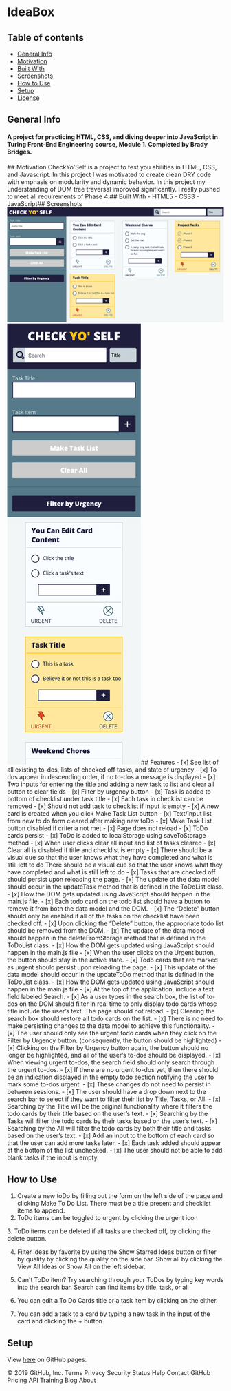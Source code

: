 # IdeaBox


## Table of contents
* [General Info](#General-Info)
* [Motivation](#Motivation)
* [Built With](#Built-With) 
* [Screenshots](#Screenshots)
* [How to Use](#How-to-Use)
* [Setup](#Setup)
* [License](#License)
## General Info

<h4>A project for practicing HTML, CSS, and diving deeper into JavaScript in Turing Front-End Engineering course, Module 1. Completed by Brady Bridges.</h4>
​
## Motivation
CheckYo'Self is a project to test you abilities in HTML, CSS, and Javascript. In this project I was motivated to create clean DRY code with emphasis on modularity and dynamic behavior. In this project my understanding of DOM tree traversal improved significantly. I really pushed to meet all requirements of Phase 4.</h4>
​
## Built With
- HTML5
- CSS3
- JavaScript
​
## Screenshots
  <img src="https://github.com/bradybridges/check-yo-self/blob/master/images/desktop-actual.png" alt="Desktop Img Of Project">
  <img src="https://github.com/bradybridges/check-yo-self/blob/master/images/mobile-actual.png" alt="Mobile Img Of Project">
​
## Features
- [x] See list of all existing to-dos, lists of checked off tasks, and state of urgency
  - [x] To dos appear in descending order, if no to-dos a message is displayed
  - [x] Two inputs for entering the title and adding a new task to list and clear all button to clear fields
  - [x] Filter by urgency button
  - [x] Task is added to bottom of checklist under task title
  - [x] Each task in checklist can be removed
  - [x] Should not add task to checklist if input is empty
  - [x] A new card is created when you click Make Task List button
  - [x] Text/Input list from new to do form cleared after making new toDo
  - [x] Make Task List button disabled if criteria not met
  - [x] Page does not reload
  - [x] ToDo cards persist
  - [x] ToDo is added to localStorage using saveToStorage method
  - [x] When user clicks clear all input and list of tasks cleared
  - [x] Clear all is disabled if title and checklist is empty
  - [x] There should be a visual cue so that the user knows what they have completed and what is still left to do
  There should be a visual cue so that the user knows what they have completed and what is still left to do
  - [x] Tasks that are checked off should persist upon reloading the page.
  - [x] The update of the data model should occur in the updateTask method that is defined in the ToDoList class.
  - [x] How the DOM gets updated using JavaScript should happen in the main.js file.
  - [x] Each todo card on the todo list should have a button to remove it from both the data model and the DOM.
  - [x] The “Delete” button should only be enabled if all of the tasks on the checklist have been checked off.
  - [x] Upon clicking the “Delete” button, the appropriate todo list should be removed from the DOM.
  - [x] The update of the data model should happen in the deleteFromStorage method that is defined in the ToDoList class.
  - [x] How the DOM gets updated using JavaScript should happen in the main.js file
  - [x] When the user clicks on the Urgent button, the button should stay in the active state.
  - [x] Todo cards that are marked as urgent should persist upon reloading the page.
  - [x] This update of the data model should occur in the updateToDo method that is defined in the ToDoList class.
  - [x] How the DOM gets updated using JavaScript should happen in the main.js file
  - [x] At the top of the application, include a text field labeled Search.
  - [x] As a user types in the search box, the list of to-dos on the DOM should filter in real time to only display todo cards whose title include the user’s text. The page should not reload.
  - [x] Clearing the search box should restore all todo cards on the list.
  - [x] There is no need to make persisting changes to the data model to achieve this functionality.
  - [x] The user should only see the urgent todo cards when they click on the Filter by Urgency button. (consequently, the button should be highlighted)
  - [x] Clicking on the Filter by Urgency button again, the button should no longer be highlighted, and all of the user’s to-dos should be displayed.
  - [x] When viewing urgent to-dos, the search field should only search through the urgent to-dos.
  - [x] If there are no urgent to-dos yet, then there should be an indication displayed in the empty todo section notifying the user to mark some to-dos urgent.
  - [x] These changes do not need to persist in between sessions.
  - [x] The user should have a drop down next to the search bar to select if they want to filter their list by Title, Tasks, or All.
  - [x] Searching by the Title will be the original functionality where it filters the todo cards by their title based on the user’s text.
  - [x] Searching by the Tasks will filter the todo cards by their tasks based on the user’s text.
  - [x] Searching by the All will filter the todo cards by both their title and tasks based on the user’s text.
  - [x] Add an input to the bottom of each card so that the user can add more tasks later.
  - [x] Each task added should appear at the bottom of the list unchecked.
  - [x] The user should not be able to add blank tasks if the input is empty.

## How to Use
1. Create a new toDo by filling out the form on the left side of the page and clicking Make To Do List. There must be a title present and checklist items to append. 
​
2. ToDo items can be toggled to urgent by clicking the urgent icon

​3. ToDo items can be deleted if all tasks are checked off, by clicking the delete button.

4. Filter ideas by favorite by using the Show Starred Ideas button or filter by quality by clicking the quality on the side bar. Show all by clicking the View All Ideas or Show All on the left sidebar.
​
5. Can't ToDo item? Try searching through your ToDos by typing key words into the search bar. Search can find items by title, task, or all

6. You can edit a To Do Cards title or a task item by clicking on the either.

7. You can add a task to a card by typing a new task in the input of the card and clicking the + button

## Setup
View <a href="https://bradybridges.github.io/check-yo-self/">here</a> on GitHub pages.
 
© 2019 GitHub, Inc.
Terms
Privacy
Security
Status
Help
Contact GitHub
Pricing
API
Training
Blog
About
